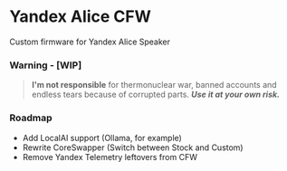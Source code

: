 # Yandex Alice CFW
Custom firmware for Yandex Alice Speaker
### Warning - [WIP]
> **I'm not responsible** for thermonuclear war, banned accounts and endless tears because of corrupted parts. ***Use it at your own risk.***
### Roadmap
+ Add LocalAI support (Ollama, for example)
+ Rewrite CoreSwapper (Switch between Stock and Custom)
+ Remove Yandex Telemetry leftovers from CFW
